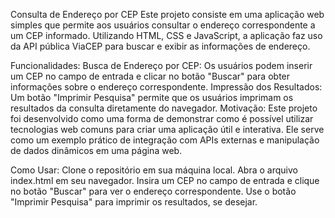 Consulta de Endereço por CEP
Este projeto consiste em uma aplicação web simples que permite aos usuários consultar o endereço correspondente a um CEP informado. Utilizando HTML, CSS e JavaScript, a aplicação faz uso da API pública ViaCEP para buscar e exibir as informações de endereço.

Funcionalidades:
Busca de Endereço por CEP: Os usuários podem inserir um CEP no campo de entrada e clicar no botão "Buscar" para obter informações sobre o endereço correspondente.
Impressão dos Resultados: Um botão "Imprimir Pesquisa" permite que os usuários imprimam os resultados da consulta diretamente do navegador.
Motivação:
Este projeto foi desenvolvido como uma forma de demonstrar como é possível utilizar tecnologias web comuns para criar uma aplicação útil e interativa. Ele serve como um exemplo prático de integração com APIs externas e manipulação de dados dinâmicos em uma página web.

Como Usar:
Clone o repositório em sua máquina local.
Abra o arquivo index.html em seu navegador.
Insira um CEP no campo de entrada e clique no botão "Buscar" para ver o endereço correspondente.
Use o botão "Imprimir Pesquisa" para imprimir os resultados, se desejar.
